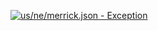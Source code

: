 [![us/ne/merrick.json - Exception](https://img.shields.io/badge/us/ne/merrick.json-Exception-red)](https://github.com/openaddresses/openaddresses/tree/master/sources/us/ne/merrick.json)